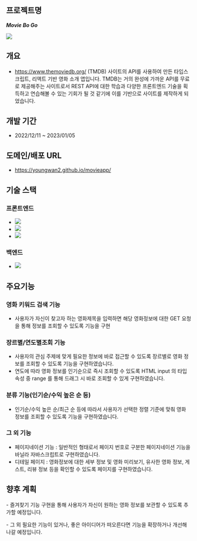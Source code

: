 

## 프로젝트명
***Movie Bo Go***

<img src="https://user-images.githubusercontent.com/107159871/222892571-35738ee3-8437-4754-ac67-fe17696ea0a5.png"></img>

## 개요
- https://www.themoviedb.org/ (TMDB) 사이트의 API를 사용하여 만든 타입스크립트, 리액트 기반 영화 소개 앱입니다. TMDB는 거의 완성에 가까운 API를 무료로 제공해주는 사이트로서 REST API에 대한 학습과 다양한 프론트엔드 기술을 획득하고 연습해볼 수 있는 기회가 될 것 같기에 이를 기반으로 사이트를 제작하게 되었습니다.

## 개발 기간
- 2022/12/11 ~ 2023/01/05

## 도메인/배포 URL
- https://youngwan2.github.io/movieapp/

## 기술 스택
### 프론트엔드
- <img src="https://img.shields.io/badge/React-61DAFB?style=for-the-badge&logo=react&logoColor=white">
- <img src="https://img.shields.io/badge/Typescript-3178C6?style=for-the-badge&logo=typescript&logoColor=white">
- <img src="https://img.shields.io/badge/Redux toolkit-764ABC?style=for-the-badge&logo=redux&logoColor=white">

### 백엔드
- <img src="https://img.shields.io/badge/The Movie Database(TMDB)-764ABC?style=for-the-badge&logo=&logoColor=white">

## 주요기능
### 영화 키워드 검색 기능
- 사용자가 자신이 찾고자 하는 영화제목을 입력하면 해당 영화정보에 대한 GET 요청을 통해 정보를 조회할 수 있도록 기능을 구현

### 장르별/연도별조회 기능
- 사용자의 관심 주제에 맞게 필요한 정보에 바로 접근할 수 있도록 장르별로 영화 정보를 조회할 수 있도록 기능을 구현하였습니다.
- 연도에 따라 영화 정보를 인기순으로 즉시 조회할 수 있도록 HTML input 의 타입 속성 중 range 를 통해 드래그 시 바로 조회할 수 있게 구현하였습니다.

### 분류 기능(인기순/수익 높은 순 등)
- 인기순/수익 높은 순/최근 순 등에 따라서 사용자가 선택한 정렬 기준에 맞춰 영화 정보를 조회할 수 있도록 기능을 구현하였습니다.

### 그 외 기능
- 페이지네이션 기능 : 일반적인 형태로서 페이지 번호로 구분한 페이지네이션 기능을 바닐라 자바스크립트로 구현하였습니다.
- 디테일 페이지 : 영화정보에 대한 세부 정보 및 영화 미리보기, 유사한 영화 정보, 게스트, 리뷰 정보 등을 확인할 수 있도록 페이지를 구현하였습니다.


## 향후 계획
<p>- 즐겨찾기 기능 구현을 통해 사용자가 자신이 원하는 영화 정보를 보관할 수 있도록 추가할 예정입니다.</p>
<p>- 그 외 필요한 기능이 있거나, 좋은 아이디어가 떠오른다면 기능을 확장하거나 개선해 나갈 예정입니다.</p>
